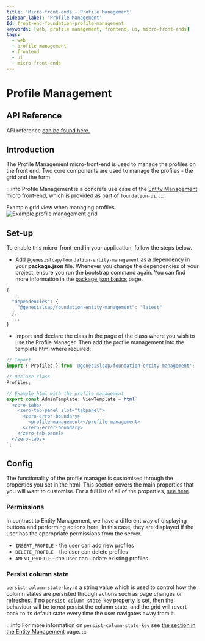 ```yaml
---
title: 'Micro-front-ends - Profile Management'
sidebar_label: 'Profile Management'
Id: front-end-foundation-profile-management
keywords: [web, profile management, frontend, ui, micro-front-ends]
tags:
  - web
  - profile management
  - frontend
  - ui
  - micro-front-ends
---
```


# Profile Management

## API Reference

API reference [can be found here.](../foundation-entity-management_apiref/)

## Introduction

The Profile Management micro-front-end is used to manage the profiles on the front end. Two core components are used to manage the profiles - the grid and the form.

:::info
Profile Management is a concrete use case of the [Entity Management](./04_foundation-entity-management.md) micro front-end, which is provided as part of `foundation-ui`.
:::

Example grid view when managing profiles.
![Example profile management grid](/img/foundation-profile-management.png)

## Set-up

To enable this micro-front-end in your application, follow the steps below.

- Add `@genesislcap/foundation-entity-management` as a dependency in your **package.json** file. Whenever you change the dependencies of your project, ensure you run the bootstrap command again. You can find more information in the [package.json basics](../../../web/basics/package-json-basics/) page.

```javascript
{
  ...
  "dependencies": {
    "@genesislcap/foundation-entity-management": "latest"
  },
  ...
}
```

- Import and declare the class in the page of the class where you wish to use the Profile Manager. Then add the profile management into the template html where required:
```javascript
// Import
import { Profiles } from '@genesislcap/foundation-entity-management';

// Declare class
Profiles;

// Example html with the profile management
export const AdminTemplate: ViewTemplate = html`
  <zero-tabs>
    <zero-tab-panel slot="tabpanel">
      <zero-error-boundary>
        <profile-management></profile-management>
      </zero-error-boundary>
    </zero-tab-panel>
  </zero-tabs>
`;
```

## Config

The functionality of the profile manager is customised through the properties you set in the html. This section covers the main properties that you will want to customise. For a full list of all of the properties, [see here](../foundation-entity-management_apiref/foundation-entity-management.profiles/#properties).

### Permissions

In contrast to Entity Management, we have a different way of displaying buttons and performing actions here. In this case, they are displayed if the user has the appropriate permissions from the server.

- `INSERT_PROFILE` - the user can add new profiles
- `DELETE_PROFILE` - the user can delete profiles
- `AMEND_PROFILE` - the user can update existing profiles

### Persist column state
`persist-column-state-key` is a string value which is used to control how the column states are persisted through actions such as page changes or refreshes. If no `persist-column-state-key` property is set, then the behaviour will be to _not_ persist the column state, and  the grid will revert back to its default state every time the user navigates away from it.

:::info
For more information on `persist-column-state-key` see [the section in the Entity Management](./04_foundation-entity-management.md#persist-column-state) page.
:::
